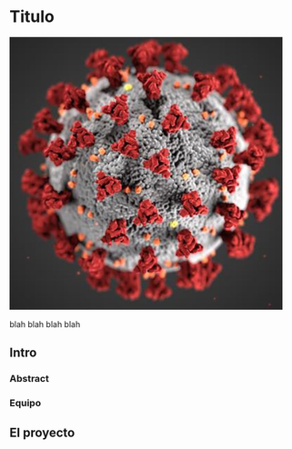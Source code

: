# Titulo

![Imagen de covid](https://github.com/beangoben/pruebita/blob/master/CDC-2871.jpg?raw=true)

blah blah blah blah 
## Intro

### Abstract

### Equipo

## El proyecto
